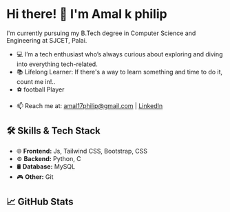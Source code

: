 # Hi there! 👋 I'm Amal k philip
I'm currently pursuing my B.Tech degree in Computer Science and Engineering at SJCET, Palai.

* 💻 I’m a tech enthusiast who’s always curious about exploring and diving into everything tech-related.
* 📚 Lifelong Learner: If there's a way to learn something and time to do it, count me in!..
* ⚽ football Player

- 📫 Reach me at: amal17philip@gmail.com | [LinkedIn](https://www.linkedin.com/in/amal-k-philip-485863343/) 

## 🛠 Skills & Tech Stack

- 🌐 **Frontend:** Js, Tailwind CSS, Bootstrap, CSS
- ⚙️ **Backend:**  Python, C
- 🛢 **Database:**  MySQL
- 🎮 **Other:**  Git

## 📈 GitHub Stats
